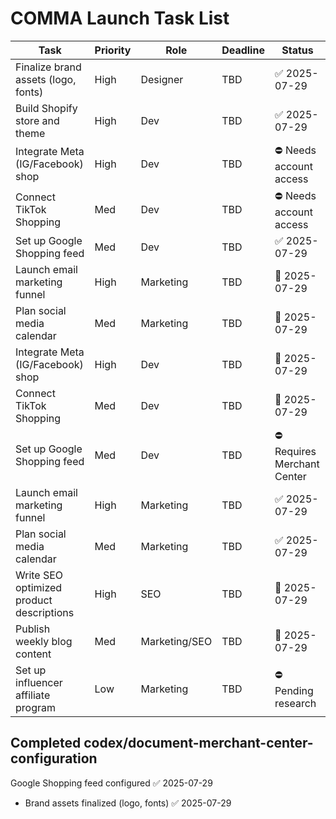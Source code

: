 # COMMA Launch Task List

| Task | Priority | Role | Deadline | Status |
| --- | --- | --- | --- | --- |
| Finalize brand assets (logo, fonts) | High | Designer | TBD | ✅ 2025-07-29 |
| Build Shopify store and theme | High | Dev | TBD | ✅ 2025-07-29 |
| Integrate Meta (IG/Facebook) shop | High | Dev | TBD | ⛔ Needs account access |
| Connect TikTok Shopping | Med | Dev | TBD | ⛔ Needs account access |
| Set up Google Shopping feed | Med | Dev | TBD | ✅ 2025-07-29 |
| Launch email marketing funnel | High | Marketing | TBD | 🚧 2025-07-29 |
| Plan social media calendar | Med | Marketing | TBD | 🚧 2025-07-29 |
| Integrate Meta (IG/Facebook) shop | High | Dev | TBD | 🚧 2025-07-29 |
| Connect TikTok Shopping | Med | Dev | TBD | 🚧 2025-07-29 |
| Set up Google Shopping feed | Med | Dev | TBD | ⛔ Requires Merchant Center |
| Launch email marketing funnel | High | Marketing | TBD | ✅ 2025-07-29 |
| Plan social media calendar | Med | Marketing | TBD | ✅ 2025-07-29 |
| Write SEO optimized product descriptions | High | SEO | TBD | 🚧 2025-07-29 |
| Publish weekly blog content | Med | Marketing/SEO | TBD | 🚧 2025-07-29 |
| Set up influencer affiliate program | Low | Marketing | TBD | ⛔ Pending research |

## Completed codex/document-merchant-center-configuration
Google Shopping feed configured ✅ 2025-07-29
- Brand assets finalized (logo, fonts) ✅ 2025-07-29